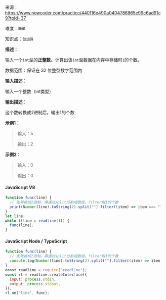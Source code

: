 来源：<https://www.nowcoder.com/practice/440f16e490a0404786865e99c6ad91c9?tpId=37>

难度：`简单`

知识点：`位运算`

**描述：**

输入一个`int`型的**正整数**，计算出该`int`型数据在内存中存储时`1`的个数。

数据范围：保证在 32 位整型数字范围内

**输入描述：**

输入一个整数（int类型）

**输出描述：**

这个数转换成2进制后，输出1的个数

**示例1：**

> 输入：5
>
> 输出：2

**示例2：**

> 输入：0
>
> 输出：0

<!-- tabs:start -->

#### **JavaScript V8**

```javascript
function func(line) {
  // 先转换成2进制，再通过split分割成数组，filter取1的个数
  print(Number(line).toString(2).split("").filter((item) => item === "1").length);
}
let line;
while ((line = readline())) {
  func(line);
}
```

#### **JavaScript Node / TypeScript**

```javascript
function func(line) {
  // 先转换成2进制，再通过split分割成数组，filter取1的个数
  console.log(Number(line).toString(2).split("").filter((item) => item === "1").length);
}
const readline = require("readline");
const rl = readline.createInterface({
  input: process.stdin,
  output: process.stdout,
});
rl.on("line", func);
```

<!-- tabs:end -->
